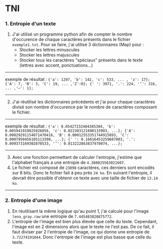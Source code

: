 ﻿# TNI
### 1. Entropie d'un texte
1. J'ai utilisé un programme python afin de compter le nombre d'occurence de chaque caractères présents dans le fichier `exemple1.txt`.
Pour se faire, j'ai utilisé 3 dictionnaires (Map) pour :
	- Stocker les lettres minuscules
	- Stocker les lettres majuscules
	- Stocker tous les caractères "spéciaux" présents dans le texte (lettres avec accent, ponctuations...)
___
exemple de résultat : `{'a': 1297, 'b': 142, 'c': 533, ... , 'z': 17}; {'A': 7, 'B': 3, 'C': 19, ... ,'Z':0}; {' ': 3971, '.': 224, '’': 316, ... ,'–': 1};`
___
2. J'ai réutilisé les dictionnaires précédents et j'ai pour chaque caractères divisé son nombre d'occurence par le nombre de caractères composant le fichier.
___
exemple de résultat : `{'a': 0.05427232404385304, 'b': 0.005941919825926856, 'c': 0.022303121600133903, ...}; {'A': 0.00029291154071470416, 'B': 0.00012553351744915893, 'C': 0.0007950456105113398, ...}; {' ': 0.16616453259687003, '.': 0.009373169302870533, '’': 0.013222863837978074, ...};`  
___
3. Avec une fonction permettant de calculer l'entropie, j'estime que l'alphabet français a une entropie de `4.388025563021607`.
4. Le fichier est composé de `23898` caractères, ces derniers sont encodés sur 8 bits. Donc le fichier fait à peu près `24 ko`. En suivant l'entropie, il devrait être possible d'obtenir ce texte avec une taille de fichier de `13.14 ko`.
___
### 2. Entropie d'une image
1. En réutilisant la même logique qu'au point 1, j'ai calculé pour l'image `lena_gray.raw` une entropie de `7.445483820875772`.
2. L'entropie de l'image est bien plus élevée que celle du texte. Cependant, l'image est en 2 dimensions alors que le texte ne l'est pas. De ce fait, il faut diviser par 2 l'entropie de l'image, ce qui donne une entropie de `3.72274191044`. Donc l'entropie de l'image est plus basse que celle du texte.
